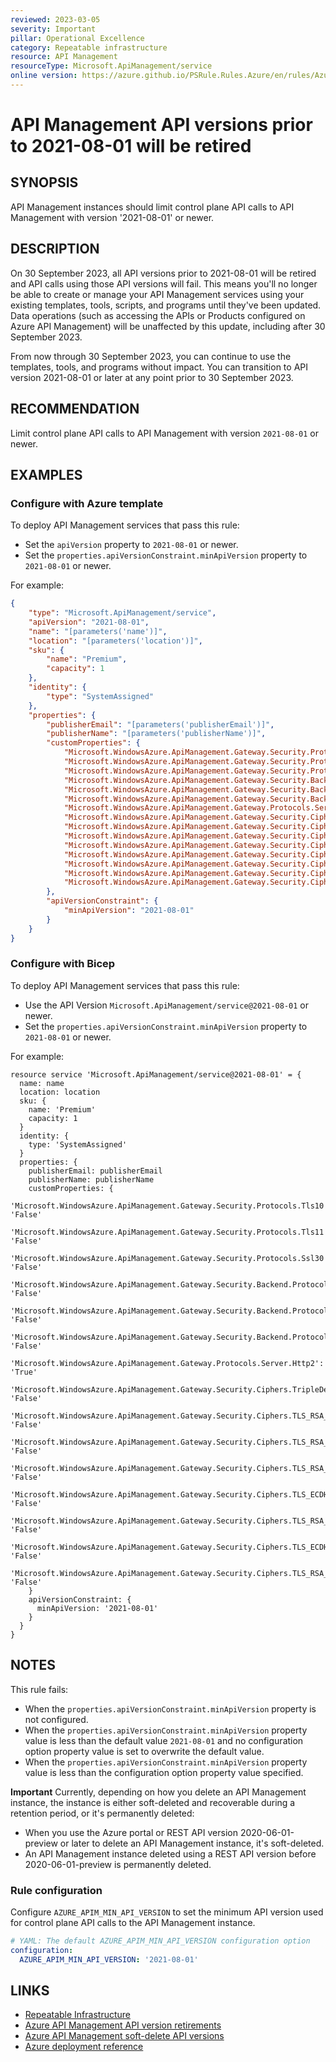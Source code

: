 ```yaml
---
reviewed: 2023-03-05
severity: Important
pillar: Operational Excellence
category: Repeatable infrastructure
resource: API Management
resourceType: Microsoft.ApiManagement/service
online version: https://azure.github.io/PSRule.Rules.Azure/en/rules/Azure.APIM.MinAPIVersion/
---
```


# API Management API versions prior to 2021-08-01 will be retired

## SYNOPSIS

API Management instances should limit control plane API calls to API Management with version '2021-08-01' or newer.

## DESCRIPTION

On 30 September 2023, all API versions prior to 2021-08-01 will be retired and API calls using those API versions will fail.
This means you'll no longer be able to create or manage your API Management services using your existing templates, tools, scripts, and programs until they've been updated.
Data operations (such as accessing the APIs or Products configured on Azure API Management) will be unaffected by this update, including after 30 September 2023.

From now through 30 September 2023, you can continue to use the templates, tools, and programs without impact.
You can transition to API version 2021-08-01 or later at any point prior to 30 September 2023.

## RECOMMENDATION

Limit control plane API calls to API Management with version `2021-08-01` or newer.

## EXAMPLES

### Configure with Azure template

To deploy API Management services that pass this rule:

- Set the `apiVersion` property to `2021-08-01` or newer.
- Set the `properties.apiVersionConstraint.minApiVersion` property to `2021-08-01` or newer.

For example:

```json
{
    "type": "Microsoft.ApiManagement/service",
    "apiVersion": "2021-08-01",
    "name": "[parameters('name')]",
    "location": "[parameters('location')]",
    "sku": {
        "name": "Premium",
        "capacity": 1
    },
    "identity": {
        "type": "SystemAssigned"
    },
    "properties": {
        "publisherEmail": "[parameters('publisherEmail')]",
        "publisherName": "[parameters('publisherName')]",
        "customProperties": {
            "Microsoft.WindowsAzure.ApiManagement.Gateway.Security.Protocols.Tls10": "False",
            "Microsoft.WindowsAzure.ApiManagement.Gateway.Security.Protocols.Tls11": "False",
            "Microsoft.WindowsAzure.ApiManagement.Gateway.Security.Protocols.Ssl30": "False",
            "Microsoft.WindowsAzure.ApiManagement.Gateway.Security.Backend.Protocols.Tls10": "False",
            "Microsoft.WindowsAzure.ApiManagement.Gateway.Security.Backend.Protocols.Tls11": "False",
            "Microsoft.WindowsAzure.ApiManagement.Gateway.Security.Backend.Protocols.Ssl30": "False",
            "Microsoft.WindowsAzure.ApiManagement.Gateway.Protocols.Server.Http2": "True",
            "Microsoft.WindowsAzure.ApiManagement.Gateway.Security.Ciphers.TripleDes168": "False",
            "Microsoft.WindowsAzure.ApiManagement.Gateway.Security.Ciphers.TLS_RSA_WITH_AES_128_CBC_SHA": "False",
            "Microsoft.WindowsAzure.ApiManagement.Gateway.Security.Ciphers.TLS_RSA_WITH_AES_256_CBC_SHA": "False",
            "Microsoft.WindowsAzure.ApiManagement.Gateway.Security.Ciphers.TLS_RSA_WITH_AES_128_CBC_SHA256": "False",
            "Microsoft.WindowsAzure.ApiManagement.Gateway.Security.Ciphers.TLS_ECDHE_RSA_WITH_AES_256_CBC_SHA": "False",
            "Microsoft.WindowsAzure.ApiManagement.Gateway.Security.Ciphers.TLS_RSA_WITH_AES_256_CBC_SHA256": "False",
            "Microsoft.WindowsAzure.ApiManagement.Gateway.Security.Ciphers.TLS_ECDHE_RSA_WITH_AES_128_CBC_SHA": "False",
            "Microsoft.WindowsAzure.ApiManagement.Gateway.Security.Ciphers.TLS_RSA_WITH_AES_128_GCM_SHA256": "False"
        },
        "apiVersionConstraint": {
            "minApiVersion": "2021-08-01"
        }
    }
}
```

### Configure with Bicep

To deploy API Management services that pass this rule:

- Use the API Version `Microsoft.ApiManagement/service@2021-08-01` or newer.
- Set the `properties.apiVersionConstraint.minApiVersion` property to `2021-08-01` or newer.

For example:

```bicep
resource service 'Microsoft.ApiManagement/service@2021-08-01' = {
  name: name
  location: location
  sku: {
    name: 'Premium'
    capacity: 1
  }
  identity: {
    type: 'SystemAssigned'
  }
  properties: {
    publisherEmail: publisherEmail
    publisherName: publisherName
    customProperties: {
      'Microsoft.WindowsAzure.ApiManagement.Gateway.Security.Protocols.Tls10': 'False'
      'Microsoft.WindowsAzure.ApiManagement.Gateway.Security.Protocols.Tls11': 'False'
      'Microsoft.WindowsAzure.ApiManagement.Gateway.Security.Protocols.Ssl30': 'False'
      'Microsoft.WindowsAzure.ApiManagement.Gateway.Security.Backend.Protocols.Tls10': 'False'
      'Microsoft.WindowsAzure.ApiManagement.Gateway.Security.Backend.Protocols.Tls11': 'False'
      'Microsoft.WindowsAzure.ApiManagement.Gateway.Security.Backend.Protocols.Ssl30': 'False'
      'Microsoft.WindowsAzure.ApiManagement.Gateway.Protocols.Server.Http2': 'True'
      'Microsoft.WindowsAzure.ApiManagement.Gateway.Security.Ciphers.TripleDes168': 'False'
      'Microsoft.WindowsAzure.ApiManagement.Gateway.Security.Ciphers.TLS_RSA_WITH_AES_128_CBC_SHA': 'False'
      'Microsoft.WindowsAzure.ApiManagement.Gateway.Security.Ciphers.TLS_RSA_WITH_AES_256_CBC_SHA': 'False'
      'Microsoft.WindowsAzure.ApiManagement.Gateway.Security.Ciphers.TLS_RSA_WITH_AES_128_CBC_SHA256': 'False'
      'Microsoft.WindowsAzure.ApiManagement.Gateway.Security.Ciphers.TLS_ECDHE_RSA_WITH_AES_256_CBC_SHA': 'False'
      'Microsoft.WindowsAzure.ApiManagement.Gateway.Security.Ciphers.TLS_RSA_WITH_AES_256_CBC_SHA256': 'False'
      'Microsoft.WindowsAzure.ApiManagement.Gateway.Security.Ciphers.TLS_ECDHE_RSA_WITH_AES_128_CBC_SHA': 'False'
      'Microsoft.WindowsAzure.ApiManagement.Gateway.Security.Ciphers.TLS_RSA_WITH_AES_128_GCM_SHA256': 'False'
    }
    apiVersionConstraint: {
      minApiVersion: '2021-08-01'
    }
  }
}
```

<!-- external:avm avm/res/api-management/service minApiVersion -->

## NOTES

This rule fails:

- When the `properties.apiVersionConstraint.minApiVersion` property is not configured.
- When the `properties.apiVersionConstraint.minApiVersion` property value is less than the default value `2021-08-01` and no configuration option property value is set to overwrite the default value.
- When the `properties.apiVersionConstraint.minApiVersion` property value is less than the configuration option property value specified.

**Important** Currently, depending on how you delete an API Management instance, the instance is either soft-deleted and recoverable during a retention period, or it's permanently deleted:

- When you use the Azure portal or REST API version 2020-06-01-preview or later to delete an API Management instance, it's soft-deleted.
- An API Management instance deleted using a REST API version before 2020-06-01-preview is permanently deleted.

### Rule configuration

<!-- module:config rule AZURE_APIM_MIN_API_VERSION -->

Configure `AZURE_APIM_MIN_API_VERSION` to set the minimum API version used for control plane API calls to the API Management instance.

```yaml
# YAML: The default AZURE_APIM_MIN_API_VERSION configuration option
configuration:
  AZURE_APIM_MIN_API_VERSION: '2021-08-01'
```

## LINKS

- [Repeatable Infrastructure](https://learn.microsoft.com/azure/architecture/framework/devops/automation-infrastructure)
- [Azure API Management API version retirements](https://learn.microsoft.com/azure/api-management/breaking-changes/api-version-retirement-sep-2023)
- [Azure API Management soft-delete API versions](https://learn.microsoft.com/azure/api-management/soft-delete)
- [Azure deployment reference](https://learn.microsoft.com/azure/templates/microsoft.apimanagement/service)
